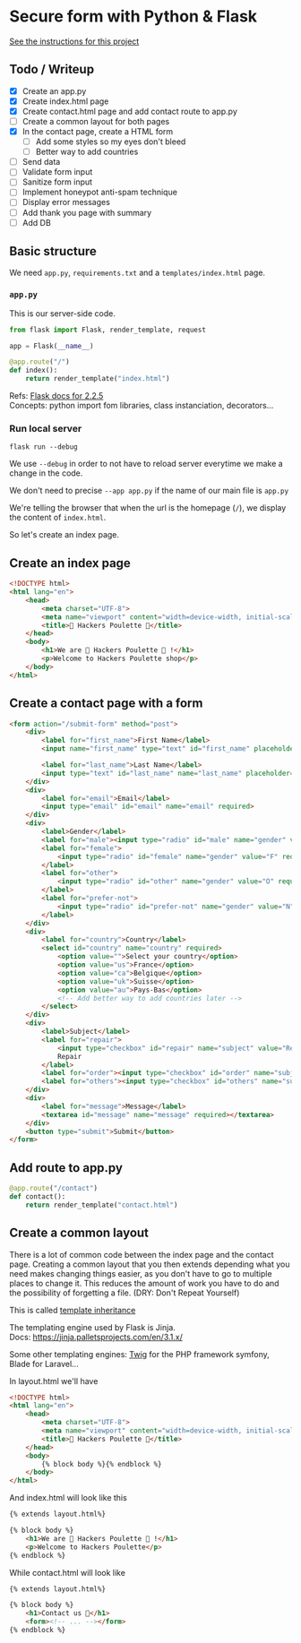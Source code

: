 # Secure form with Python & Flask

[See the instructions for this project](./project_instructions.md)

## Todo / Writeup

+ [x] Create an app.py
+ [x] Create index.html page
+ [x] Create contact.html page and add contact route to app.py
+ [ ] Create a common layout for both pages
+ [x] In the contact page, create a HTML form
    + [ ] Add some styles so my eyes don't bleed
    + [ ] Better way to add countries
+ [ ] Send data 
+ [ ] Validate form input
+ [ ] Sanitize form input
+ [ ] Implement honeypot anti-spam technique
+ [ ] Display error messages
+ [ ] Add thank you page with summary
+ [ ] Add DB

## Basic structure

We need `app.py`, `requirements.txt` and a `templates/index.html` page.

### `app.py`
This is our server-side code.  

```python
from flask import Flask, render_template, request

app = Flask(__name__)

@app.route("/")
def index():
    return render_template("index.html")
```

Refs: [Flask docs for 2.2.5](https://flask.palletsprojects.com/en/2.2.x/)  
Concepts: python import fom libraries, class instanciation, decorators...

### Run local server 

```
flask run --debug 
```

We use `--debug` in order to not have to reload server everytime we make a change in the code.

We don't need to precise `--app app.py` if the name of our main file is `app.py`

We're telling the browser that when the url is the homepage (`/`), we display the content of `index.html`.

So let's create an index page.

## Create an index page

```html
<!DOCTYPE html>
<html lang="en">
    <head>
        <meta charset="UTF-8">
        <meta name="viewport" content="width=device-width, initial-scale=1.0">
        <title>🐔 Hackers Poulette 🐔</title>
    </head>
    <body>
        <h1>We are 🐔 Hackers Poulette 🐔 !</h1>
        <p>Welcome to Hackers Poulette shop</p>
    </body>
</html>
```

## Create a contact page with a form

```html
<form action="/submit-form" method="post">
    <div>
        <label for="first_name">First Name</label>         
        <input name="first_name" type="text" id="first_name" placeholder="First Name" required>

        <label for="last_name">Last Name</label>
        <input type="text" id="last_name" name="last_name" placeholder="Last Name" required>
    </div>
    <div>
        <label for="email">Email</label>
        <input type="email" id="email" name="email" required>
    </div>
    <div>
        <label>Gender</label>
        <label for="male"><input type="radio" id="male" name="gender" value="M" required> Male</label>
        <label for="female">
            <input type="radio" id="female" name="gender" value="F" required> Female
        </label>
        <label for="other">
            <input type="radio" id="other" name="gender" value="O" required> Other
        </label>
        <label for="prefer-not">
            <input type="radio" id="prefer-not" name="gender" value="N" required> Prefer not to say
        </label>
    </div>
    <div>
        <label for="country">Country</label>
        <select id="country" name="country" required>
            <option value="">Select your country</option>
            <option value="us">France</option>
            <option value="ca">Belgique</option>
            <option value="uk">Suisse</option>
            <option value="au">Pays-Bas</option>
            <!-- Add better way to add countries later -->
        </select>
    </div>
    <div>
        <label>Subject</label>
        <label for="repair">
            <input type="checkbox" id="repair" name="subject" value="Repair">
            Repair
        </label>
        <label for="order"><input type="checkbox" id="order" name="subject" value="Order"> Order</label>
        <label for="others"><input type="checkbox" id="others" name="subject" value="Others" checked> Others</label>
    </div>
    <div>
        <label for="message">Message</label>
        <textarea id="message" name="message" required></textarea>
    </div>
    <button type="submit">Submit</button>
</form>
```


## Add route to app.py
```python
@app.route("/contact")
def contact():
    return render_template("contact.html")
```

## Create a common layout 
There is a lot of common code between the index page and the contact page.
Creating a common layout that you then extends depending what you need makes changing things easier, as you don't have to go to multiple places to change it.
This reduces the amount of work you have to do and the possibility of forgetting a file.  (DRY: Don't Repeat Yourself)

This is called [template inheritance](https://jinja.palletsprojects.com/en/3.1.x/templates/#template-inheritance)

The templating engine used by Flask is Jinja.  
Docs: https://jinja.palletsprojects.com/en/3.1.x/

Some other templating engines: [Twig](https://twig.symfony.com/) for the PHP framework symfony, Blade for Laravel...

In layout.html we'll have
```html
<!DOCTYPE html>
<html lang="en">
    <head>
        <meta charset="UTF-8">
        <meta name="viewport" content="width=device-width, initial-scale=1.0">
        <title>🐔 Hackers Poulette 🐔</title>
    </head>
    <body>
        {% block body %}{% endblock %}
    </body>
</html>
```

And index.html will look like this  
```html
{% extends layout.html%}

{% block body %}
    <h1>We are 🐔 Hackers Poulette 🐔 !</h1>
    <p>Welcome to Hackers Poulette</p>
{% endblock %}
```
  
While contact.html will look like 
```html
{% extends layout.html%}

{% block body %}
    <h1>Contact us 🐔</h1>
    <form><!-- ... --></form>
{% endblock %}
```

